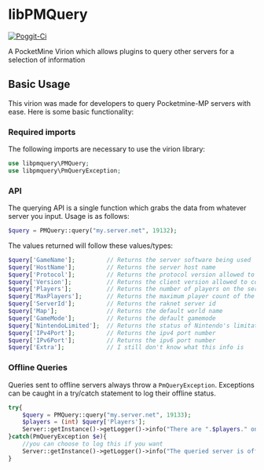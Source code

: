 # libPMQuery

[![Poggit-Ci](https://poggit.pmmp.io/ci.shield/jasonw4331/libpmquery/libpmquery)](https://poggit.pmmp.io/ci/jasonw4331/libpmquery/libpmquery)

A PocketMine Virion which allows plugins to query other servers for a selection of information

## Basic Usage
This virion was made for developers to query Pocketmine-MP servers with ease. Here is some basic functionality:

### Required imports
The following imports are necessary to use the virion library:
```php
use libpmquery\PMQuery;
use libpmquery\PmQueryException;
```

### API
The querying API is a single function which grabs the data from whatever server you input. Usage is as follows:
```php
$query = PMQuery::query("my.server.net", 19132);
```
The values returned will follow these values/types:
```php
$query['GameName'];         // Returns the server software being used
$query['HostName'];         // Returns the server host name
$query['Protocol'];         // Returns the protocol version allowed to connect
$query['Version'];          // Returns the client version allowed to connect
$query['Players'];          // Returns the number of players on the server currently
$query['MaxPlayers'];       // Returns the maximum player count of the server
$query['ServerId'];         // Returns the raknet server id
$query['Map'];              // Returns the default world name
$query['GameMode'];         // Returns the default gamemode
$query['NintendoLimited'];  // Returns the status of Nintendo's limitation to join
$query['IPv4Port'];         // Returns the ipv4 port number
$query['IPv6Port'];         // Returns the ipv6 port number
$query['Extra'];            // I still don't know what this info is
```

### Offline Queries
Queries sent to offline servers always throw a `PmQueryException`. Exceptions can be caught in a try/catch statement to log their offline status.
```php
try{
    $query = PMQuery::query("my.server.net", 19133);
    $players = (int) $query['Players'];
    Server::getInstance()->getLogger()->info("There are ".$players." on the queried server right now!");
}catch(PmQueryException $e){
    //you can choose to log this if you want
    Server::getInstance()->getLogger()->info("The queried server is offline right now!");
}
```
